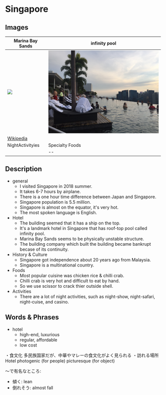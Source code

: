 # Singapore

## Images

|Marina Bay Sands|infinity pool|
|--|--|
|<img src="https://upload.wikimedia.org/wikipedia/commons/thumb/f/f9/Marina_Bay_Sands_in_the_evening_-_20101120.jpg/1280px-Marina_Bay_Sands_in_the_evening_-_20101120.jpg" width="500px"/> |<img src="./IMG_3815.JPG" width="450px"/>|
|[Wikipedia](https://ja.wikipedia.org/wiki/%E3%83%9E%E3%83%AA%E3%83%BC%E3%83%8A%E3%83%99%E3%82%A4%E3%83%BB%E3%82%B5%E3%83%B3%E3%82%BA)||
|NightActivityies|Specialty Foods|
|<img src="">|--|

## Description
- general
  - I visited Singapore in 2018 summer.
  - It takes 6-7 hours by airplane.
  - There is a one hour time difference between Japan and Singapore.
  - Singapore population is 5.5 million.
  - Singapore is almost on the equator, it's very hot.
  - The most spoken language is English.
- Hotel
  - The building seemed that it has a ship on the top.
  - It's a landmark hotel in Singapore that has roof-top pool called infinity pool.
  - Marina Bay Sands seems to be physically unstable structure.
  - The building company which built the building became bankrupt becase of its continuity.
- History & Culture
  - Singapore got independence about 20 years ago from Malaysia.
  - Singapore is a multinational country.
- Foods
  - Most popular cuisine was chicken rice & chilli crab.
  - Chilli crab is very hot and difficult to eat by hand.
  - So we use scissor to crack thier outside shell.
- Activities
  - There are a lot of night activities, such as night-show, night-safari, night-cuise, and casino.


## Words & Phrases
- hotel
  - high-end, luxurious
  - regular, affordable
  - low cost

・食文化
多民族国家だが、中華やマレーの食文化がよく見られる
・訪れる場所
Hotel
photogenic (for people)
picturesque (for object)

～で有名なところ: 
- 傾く: lean
- 倒れそう: almost fall